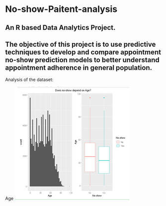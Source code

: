 # No-show-Paitent-analysis

## An R based Data Analytics Project.

The objective of this project is to use predictive techniques to develop and compare appointment no-show prediction models to better understand appointment adherence in general population. 
---------------------------------------------------------------------------------------------------------
Analysis of the dataset:

Age
![Age](/Img/Age.png)
